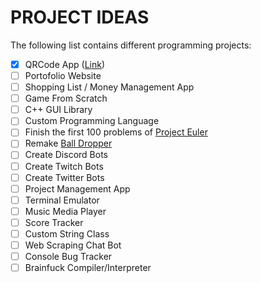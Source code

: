 PROJECT IDEAS
=============

The following list contains different programming projects:
- [x] QRCode App ([Link](Project-Overview-Files/QRCode_App.md))
- [ ] Portofolio Website
- [ ] Shopping List / Money Management App
- [ ] Game From Scratch
- [ ] C++ GUI Library
- [ ] Custom Programming Language
- [ ] Finish the first 100 problems of [Project Euler](https://projecteuler.net/)
- [ ] Remake [Ball Dropper](https://play.google.com/store/apps/details?id=com.Novaminis.BallDropper)
- [ ] Create Discord Bots
- [ ] Create Twitch Bots
- [ ] Create Twitter Bots
- [ ] Project Management App
- [ ] Terminal Emulator
- [ ] Music Media Player
- [ ] Score Tracker
- [ ] Custom String Class
- [ ] Web Scraping Chat Bot
- [ ] Console Bug Tracker
- [ ] Brainfuck Compiler/Interpreter

